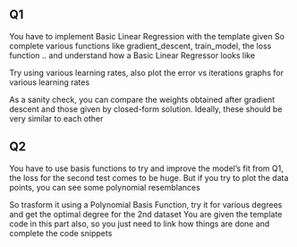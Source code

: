 ## Q1

You have to implement Basic Linear Regression with the template given
So complete various functions like gradient_descent, train_model, the loss function .. and understand how a Basic Linear Regressor looks like

Try using various learning rates, also plot the error vs iterations graphs for various learning rates

As a sanity check, you can compare the weights obtained after gradient descent and those given by closed-form
solution. Ideally, these should be very similar to each other

## Q2

You have to use basis functions to try and improve the model’s fit from Q1, the loss
for the second test comes to be huge. But if you try to plot the data points, you can see some polynomial resemblances

So trasform it using a Polynomial Basis Function, try it for various degrees and get the optimal degree for the 2nd dataset
You are given the template code in this part also, so you just need to link how things are done and complete the code snippets
